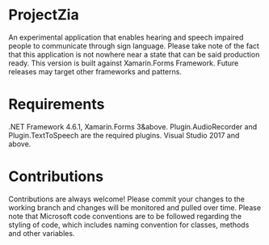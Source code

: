 # ProjectZia
An experimental application that enables hearing and speech impaired people to communicate through sign language. Please take note of the fact that this application is not nowhere near a state that can be said production ready. 
This version is built against Xamarin.Forms Framework.
Future releases may target other frameworks and patterns.

# Requirements
.NET Framework 4.6.1,
Xamarin.Forms 3&above.
Plugin.AudioRecorder and Plugin.TextToSpeech are the required plugins.
Visual Studio 2017 and above.

# Contributions
Contributions are always welcome! Please commit your changes to the working branch and changes will be monitored and pulled over time. Please note that Microsoft code conventions are to be followed regarding the styling of code, which includes naming convention for classes, methods and other variables.
